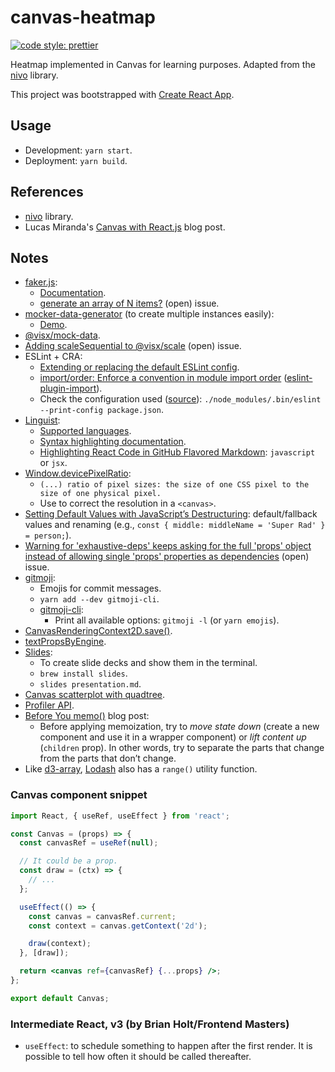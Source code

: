 # canvas-heatmap

[![code style: prettier](https://img.shields.io/badge/code_style-prettier-ff69b4.svg?style=flat-square)](https://github.com/prettier/prettier)

Heatmap implemented in Canvas for learning purposes. Adapted from the [nivo](https://nivo.rocks/) library.

This project was bootstrapped with [Create React App](https://github.com/facebook/create-react-app).

## Usage

- Development: `yarn start`.
- Deployment: `yarn build`.

## References

- [nivo](https://nivo.rocks/) library.
- Lucas Miranda's [Canvas with React.js](https://medium.com/@pdx.lucasm/canvas-with-react-js-32e133c05258) blog post.

## Notes

- [faker.js](https://github.com/Marak/faker.js):
  - [Documentation](http://marak.github.io/faker.js/).
  - [generate an array of N items?](https://github.com/Marak/faker.js/issues/399) (open) issue.
- [mocker-data-generator](https://github.com/danibram/mocker-data-generator) (to create multiple instances easily):
  - [Demo](https://danibram.github.io/mocker-data-generator/).
- [@visx/mock-data](https://github.com/airbnb/visx/tree/master/packages/visx-mock-data).
- [Adding scaleSequential to @visx/scale](https://github.com/airbnb/visx/issues/953) (open) issue.
- ESLint + CRA:
  - [Extending or replacing the default ESLint config](https://create-react-app.dev/docs/setting-up-your-editor/#extending-or-replacing-the-default-eslint-config).
  - [import/order: Enforce a convention in module import order](https://github.com/benmosher/eslint-plugin-import/blob/master/docs/rules/order.md) ([eslint-plugin-import](https://github.com/benmosher/eslint-plugin-import)).
  - Check the configuration used ([source](https://eslint.org/docs/user-guide/command-line-interface#options)): `./node_modules/.bin/eslint --print-config package.json`.
- [Linguist](https://github.com/github/linguist):
  - [Supported languages](https://github.com/github/linguist/blob/master/lib/linguist/languages.yml).
  - [Syntax highlighting documentation](https://docs.github.com/en/github/writing-on-github/working-with-advanced-formatting/creating-and-highlighting-code-blocks#syntax-highlighting).
  - [Highlighting React Code in GitHub Flavored Markdown](https://www.pluralsight.com/guides/highlight-react-in-github-markdown): `javascript` or `jsx`.
- [Window.devicePixelRatio](https://developer.mozilla.org/en-US/docs/Web/API/Window/devicePixelRatio):
  - `(...) ratio of pixel sizes: the size of one CSS pixel to the size of one physical pixel.`
  - Use to correct the resolution in a `<canvas>`.
- [Setting Default Values with JavaScript’s Destructuring](https://wesbos.com/destructuring-default-values): default/fallback values and renaming (e.g., `const { middle: middleName = 'Super Rad' } = person;`).
- [Warning for 'exhaustive-deps' keeps asking for the full 'props' object instead of allowing single 'props' properties as dependencies](https://github.com/facebook/react/issues/16265) (open) issue.
- [gitmoji](https://gitmoji.dev/):
  - Emojis for commit messages.
  - `yarn add --dev gitmoji-cli`.
  - [gitmoji-cli](https://github.com/carloscuesta/gitmoji-cli):
    - Print all available options: `gitmoji -l` (or `yarn emojis`).
- [CanvasRenderingContext2D.save()](https://developer.mozilla.org/en-US/docs/Web/API/CanvasRenderingContext2D/save).
- [textPropsByEngine](https://github.com/plouc/nivo/blob/v0.73.1/packages/core/src/lib/bridge.js).
- [Slides](https://github.com/maaslalani/slides):
  - To create slide decks and show them in the terminal.
  - `brew install slides`.
  - `slides presentation.md`.
- [Canvas scatterplot with quadtree](https://bl.ocks.org/veltman/1b43f61887e89c371f1c8c73341540a3).
- [Profiler API](https://reactjs.org/docs/profiler.html).
- [Before You memo()](https://overreacted.io/before-you-memo/) blog post:
  - Before applying memoization, try to _move state down_ (create a new component and use it in a wrapper component) or _lift content up_ (`children` prop). In other words, try to separate the parts that change from the parts that don’t change.
- Like [d3-array](https://github.com/d3/d3-array), [Lodash](https://lodash.com/docs/4.17.15#range) also has a `range()` utility function.

### Canvas component snippet

```jsx
import React, { useRef, useEffect } from 'react';

const Canvas = (props) => {
  const canvasRef = useRef(null);

  // It could be a prop.
  const draw = (ctx) => {
    // ...
  };

  useEffect(() => {
    const canvas = canvasRef.current;
    const context = canvas.getContext('2d');

    draw(context);
  }, [draw]);

  return <canvas ref={canvasRef} {...props} />;
};

export default Canvas;
```

### Intermediate React, v3 (by Brian Holt/Frontend Masters)

- `useEffect`: to schedule something to happen after the first render. It is possible to tell how often it should be called thereafter.
